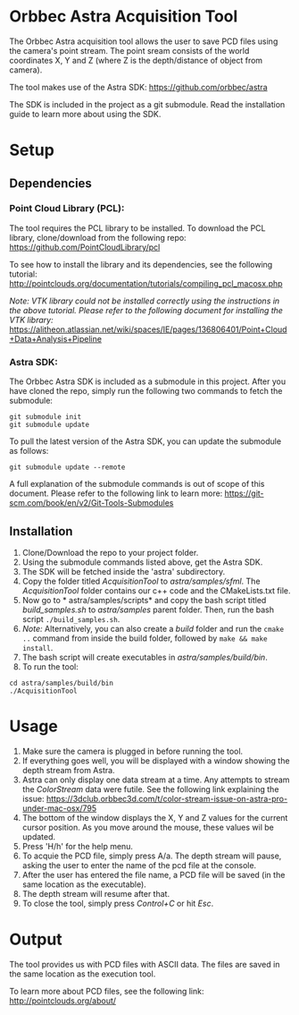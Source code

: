 # Orbbec Astra Acquisition Tool

The Orbbec Astra acquisition tool allows the user to save PCD files using the camera's point stream. The point sream consists of the world coordinates X, Y and Z (where Z is the depth/distance of object from camera). 

The tool makes use of the Astra SDK:
https://github.com/orbbec/astra

The SDK is included in the project as a git submodule. Read the installation guide to learn more about using the SDK.

# Setup

## Dependencies

### Point Cloud Library (PCL):

The tool requires the PCL library to be installed. To download the PCL library, clone/download from the following repo:
https://github.com/PointCloudLibrary/pcl

To see how to install the library and its dependencies, see the following tutorial:
http://pointclouds.org/documentation/tutorials/compiling_pcl_macosx.php

*Note: VTK library could not be installed correctly using the instructions in the above tutorial. Please refer to the following document for installing the VTK library:*
https://alitheon.atlassian.net/wiki/spaces/IE/pages/136806401/Point+Cloud+Data+Analysis+Pipeline

### Astra SDK:

The Orbbec Astra SDK is included as a submodule in this project. After you have cloned the repo, simply run the following two commands to fetch the submodule:

```
git submodule init
git submodule update
```

To pull the latest version of the Astra SDK, you can update the submodule as follows:

```
git submodule update --remote
```

A full explanation of the submodule commands is out of scope of this document. Please refer to the following link to learn more:
https://git-scm.com/book/en/v2/Git-Tools-Submodules

## Installation
1. Clone/Download the repo to your project folder.
2. Using the submodule commands listed above, get the Astra SDK.
3. The SDK will be fetched inside the 'astra' subdirectory.
4. Copy the folder titled *AcquisitionTool* to  *astra/samples/sfml*. The *AcquisitionTool* folder contains our c++ code and the CMakeLists.txt file.
5. Now go to * astra/samples/scripts* and copy the bash script titled *build_samples.sh* to *astra/samples* parent folder. Then, run the bash script `./build_samples.sh`.
6. *Note:* Alternatively, you can also create a *build* folder and run the `cmake ..` command from inside the build folder, followed by `make && make install`.
7. The bash script will create executables in *astra/samples/build/bin*.
8. To run the tool:
```
cd astra/samples/build/bin
./AcquisitionTool
```

# Usage

1. Make sure the camera is plugged in before running the tool.
2. If everything goes well, you will be displayed with a window showing the depth stream from Astra.
3. Astra can only display one data stream at a time. Any attempts to stream the *ColorStream* data were futile. See the following link explaining the issue:
https://3dclub.orbbec3d.com/t/color-stream-issue-on-astra-pro-under-mac-osx/795
4. The bottom of the window displays the X, Y and Z values for the current cursor position. As you move around the mouse, these values wil be updated.
5. Press 'H/h' for the help menu.
6. To acquie the PCD file, simply press A/a. The depth stream will pause, asking the user to enter the name of the pcd file at the console.
7. After the user has entered the file name, a PCD file will be saved (in the same location as the executable). 
8. The depth stream will resume after that.
9. To close the tool, simply press *Control+C* or hit *Esc*.

# Output

The tool provides us with PCD files with ASCII data. The files are saved in the same location as the execution tool. 

To learn more about PCD files, see the following link:
http://pointclouds.org/about/

